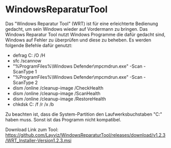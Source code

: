 # WindowsReparaturTool

Das "Windows Reparatur Tool" (WRT) ist für eine erleichterte Bedienung gedacht, um sein Windows wieder auf Vordermann zu bringen. Das Windows Reparatur Tool nutzt Windows Programme die dafür gedacht sind, Windows auf Fehler zu überprüfen und diese zu beheben. Es werden folgende Befehle dafür genutzt:
- defrag C: /O /H
- sfc /scannow
- "%ProgramFiles%\Windows Defender\mpcmdrun.exe" -Scan -ScanType 1
- "%ProgramFiles%\Windows Defender\mpcmdrun.exe" -Scan -ScanType 2
- dism /online /cleanup-image /CheckHealth
- dism /online /cleanup-image /ScanHealth
- dism /online /cleanup-image /RestoreHealth
- chkdsk C: /f /r /x /b

Zu beachten ist, dass die System-Partition den Laufwerksbuchstaben "C:" haben muss. Sonst ist das Programm nicht kompatibel.

Download Link zum Tool:
https://github.com/Layviz/WindowsReparaturTool/releases/download/v1.2.3/WRT_Installer-Version1.2.3.msi
